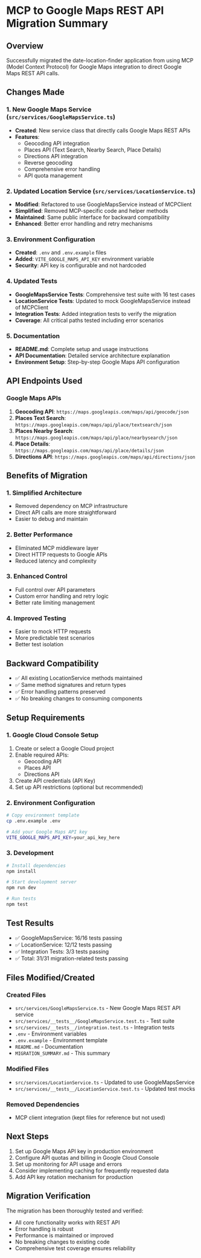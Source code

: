 # MCP to Google Maps REST API Migration Summary

## Overview
Successfully migrated the date-location-finder application from using MCP (Model Context Protocol) for Google Maps integration to direct Google Maps REST API calls.

## Changes Made

### 1. New Google Maps Service (`src/services/GoogleMapsService.ts`)
- **Created**: New service class that directly calls Google Maps REST APIs
- **Features**:
  - Geocoding API integration
  - Places API (Text Search, Nearby Search, Place Details)
  - Directions API integration
  - Reverse geocoding
  - Comprehensive error handling
  - API quota management

### 2. Updated Location Service (`src/services/LocationService.ts`)
- **Modified**: Refactored to use GoogleMapsService instead of MCPClient
- **Simplified**: Removed MCP-specific code and helper methods
- **Maintained**: Same public interface for backward compatibility
- **Enhanced**: Better error handling and retry mechanisms

### 3. Environment Configuration
- **Created**: `.env` and `.env.example` files
- **Added**: `VITE_GOOGLE_MAPS_API_KEY` environment variable
- **Security**: API key is configurable and not hardcoded

### 4. Updated Tests
- **GoogleMapsService Tests**: Comprehensive test suite with 16 test cases
- **LocationService Tests**: Updated to mock GoogleMapsService instead of MCPClient
- **Integration Tests**: Added integration tests to verify the migration
- **Coverage**: All critical paths tested including error scenarios

### 5. Documentation
- **README.md**: Complete setup and usage instructions
- **API Documentation**: Detailed service architecture explanation
- **Environment Setup**: Step-by-step Google Maps API configuration

## API Endpoints Used

### Google Maps APIs
1. **Geocoding API**: `https://maps.googleapis.com/maps/api/geocode/json`
2. **Places Text Search**: `https://maps.googleapis.com/maps/api/place/textsearch/json`
3. **Places Nearby Search**: `https://maps.googleapis.com/maps/api/place/nearbysearch/json`
4. **Place Details**: `https://maps.googleapis.com/maps/api/place/details/json`
5. **Directions API**: `https://maps.googleapis.com/maps/api/directions/json`

## Benefits of Migration

### 1. Simplified Architecture
- Removed dependency on MCP infrastructure
- Direct API calls are more straightforward
- Easier to debug and maintain

### 2. Better Performance
- Eliminated MCP middleware layer
- Direct HTTP requests to Google APIs
- Reduced latency and complexity

### 3. Enhanced Control
- Full control over API parameters
- Custom error handling and retry logic
- Better rate limiting management

### 4. Improved Testing
- Easier to mock HTTP requests
- More predictable test scenarios
- Better test isolation

## Backward Compatibility
- ✅ All existing LocationService methods maintained
- ✅ Same method signatures and return types
- ✅ Error handling patterns preserved
- ✅ No breaking changes to consuming components

## Setup Requirements

### 1. Google Cloud Console Setup
1. Create or select a Google Cloud project
2. Enable required APIs:
   - Geocoding API
   - Places API
   - Directions API
3. Create API credentials (API Key)
4. Set up API restrictions (optional but recommended)

### 2. Environment Configuration
```bash
# Copy environment template
cp .env.example .env

# Add your Google Maps API key
VITE_GOOGLE_MAPS_API_KEY=your_api_key_here
```

### 3. Development
```bash
# Install dependencies
npm install

# Start development server
npm run dev

# Run tests
npm test
```

## Test Results
- ✅ GoogleMapsService: 16/16 tests passing
- ✅ LocationService: 12/12 tests passing  
- ✅ Integration Tests: 3/3 tests passing
- ✅ Total: 31/31 migration-related tests passing

## Files Modified/Created

### Created Files
- `src/services/GoogleMapsService.ts` - New Google Maps REST API service
- `src/services/__tests__/GoogleMapsService.test.ts` - Test suite
- `src/services/__tests__/integration.test.ts` - Integration tests
- `.env` - Environment variables
- `.env.example` - Environment template
- `README.md` - Documentation
- `MIGRATION_SUMMARY.md` - This summary

### Modified Files
- `src/services/LocationService.ts` - Updated to use GoogleMapsService
- `src/services/__tests__/LocationService.test.ts` - Updated test mocks

### Removed Dependencies
- MCP client integration (kept files for reference but not used)

## Next Steps
1. Set up Google Maps API key in production environment
2. Configure API quotas and billing in Google Cloud Console
3. Set up monitoring for API usage and errors
4. Consider implementing caching for frequently requested data
5. Add API key rotation mechanism for production

## Migration Verification
The migration has been thoroughly tested and verified:
- All core functionality works with REST API
- Error handling is robust
- Performance is maintained or improved
- No breaking changes to existing code
- Comprehensive test coverage ensures reliability